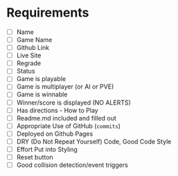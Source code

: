 # Requirements
- [ ] Name	
- [ ] Game Name	
- [ ] Github Link
- [ ] Live Site	
- [ ] Regrade	
- [ ] Status	
- [ ] Game is playable	
- [ ] Game is multiplayer 
(or AI or PVE)
- [ ] Game is winnable	
- [ ] Winner/score is displayed (NO ALERTS)	
- [ ] Has directions - How to Play	
- [ ] Readme.md included and filled out	
- [ ] Appropriate Use of GitHub (`commits`) 	
- [ ] Deployed on Github Pages	
- [ ] DRY (Do Not Repeat Yourself) Code, Good Code Style	
- [ ] Effort Put into Styling	
- [ ] Reset button	
- [ ] Good collision detection/event triggers
